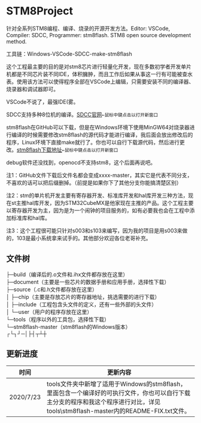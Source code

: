 # STM8Project

针对全系列STM8编程、编译、烧录的开源开发方法。Editor: VSCode, Compiler: SDCC, Programmer: stm8flash. STM8 open source development method.

工具链：Windows-VSCode-SDCC-make-stm8flash

这个工程最主要的目的是对stm8芯片进行轻量化开发，现在多数初学者开发单片机都是不同芯片装不同IDE，体积臃肿，而且工作后如果从事这一行有可能被查水表。使用该方法可以使得程序全部在VSCode上编辑，只需要安装不同的编译器、烧录器和调试器即可。

VSCode不说了，最强IDE(雾。

SDCC支持多种8位机的编译。[SDCC官网](http://sdcc.sourceforge.net/)`←鼠标中键点击以打开新窗口`

stm8flash在GitHub可以下载，但是在Windows环境下使用MinGW64对烧录器进行编译的时候需要修改stm8flash的源代码才能进行编译，我后面会放出修改后的程序，Linux环境下直接make就行了。你也可以自行下载源代码，然后进行更改。[stm8flash下载地址](https://github.com/vdudouyt/stm8flash)`←鼠标中键点击以打开新窗口`

debug软件还没找到，openocd不支持stm8，这个后面再说吧。

注1：GitHub文件下载后文件名都会变成xxxx-master，其实它是代表不同分支，不喜欢的话可以把后缀删掉。（前提是如果你下了其他分支你能搞清楚区别）

注2：stm的单片机开发主要有寄存器开发、标准库开发和hal库开发三种方法，现在st主推hal库开发，因为STM32CubeMX是他家现在主推的产品。这个工程主要以寄存器开发为主，因为是为一个闹钟的项目服务的，如有必要我也会在工程中添加标准库和hal库。

注3：这个工程很可能只针对s003和s103来编写，因为我的项目是用s003来做的，103是最小系统拿来试手的。其他部分欢迎各位老哥补充。

## 文件树
├─build（编译后的.o文件和.ihx文件都存放在这里）  
├─document（主要是一些芯片的数据手册和应用手册，选择性下载）  
├─source（.c和.h文件都存放在这里）  
│  ├─chip（主要是存放芯片的寄存器地址，挑选需要的进行下载）  
│  ├─include（工程包含头文件的定义，还有一些外部的头文件）  
│  └─user（用户的程序存放在这里）  
└─tools（程序以外的工具包，选择性下载）  
    └─stm8flash-master（stm8flash的Windows版本）  
┌└┐┘─│├┤┬┴┼

## 更新进度
|时间|更新内容|
|-|-|
|2020/7/23|tools文件夹中新增了适用于Windows的stm8flash，里面包含一个编译好的可执行文件，你也可以自行下载主分支的程序和我这个程序进行对比，详见tools\stm8flash-master内的README-FIX.txt文件。|